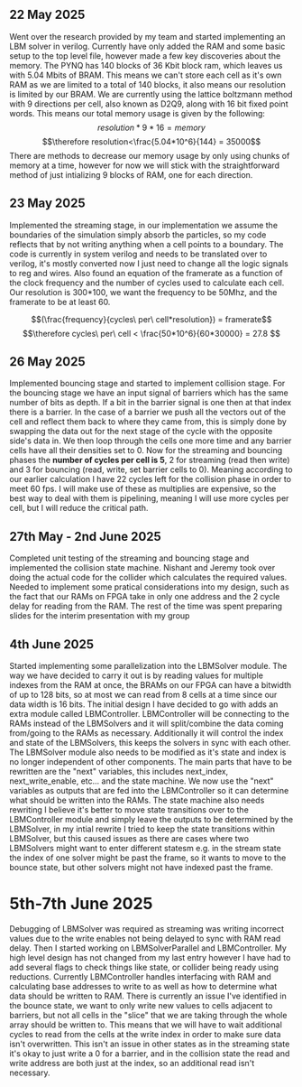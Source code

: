 ## 22 May 2025
Went over the research provided by my team and started implementing an LBM solver in verilog. Currently have only added the RAM and some basic setup to the top level file, however made a few key discoveries about the memory. The PYNQ has 140 blocks of 36 Kbit block ram, which leaves us with 5.04 Mbits of BRAM. This means we can't store each cell as it's own RAM as we are limited to a total of 140 blocks, it also means our resolution is limited by our BRAM. We are currently using the lattice boltzmann method with 9 directions per cell, also known as D2Q9, along with 16 bit fixed point words. This means our total memory usage is given by the following:
$$resolution*9*16 = memory$$
$$\therefore resolution<\frac{5.04*10^6}{144} = 35000$$
There are methods to decrease our memory usage by only using chunks of memory at a time, however for now we will stick with the straightforward method of just intializing 9 blocks of RAM, one for each direction.
## 23 May 2025
Implemented the streaming stage, in our implementation we assume the boundaries of the simulation simply absorb the particles, so my code reflects that by not writing anything when a cell points to a boundary. The code is currently in system verilog and needs to be translated over to verilog, it's mostly converted now I just need to change all the logic signals to reg and wires. Also found an equation of the framerate as a function of the clock frequency and the number of cycles used to calculate each cell. Our resolution is 300*100, we want the frequency to be 50Mhz, and the framerate to be at least 60.

$$(\frac{frequency}{cycles\ per\ cell*resolution}) = framerate$$
$$\therefore cycles\ per\ cell < \frac{50*10^6}{60*30000} = 27.8 $$

## 26 May 2025
Implemented bouncing stage and started to implement collision stage. For the bouncing stage we have an input signal of barriers which has the same number of bits as depth. If a bit in the barrier signal is one then at that index there is a barrier. In the case of a barrier we push all the vectors out of the cell and reflect them back to where they came from, this is simply done by swapping the data out for the next stage of the cycle with the opposite side's data in. We then loop through the cells one more time and any barrier cells have all their densities set to 0. Now for the streaming and bouncing phases the **number of cycles per cell is 5**, 2 for streaming (read then write) and 3 for bouncing (read, write, set barrier cells to 0). Meaning according to our earlier calculation I have 22 cycles left for the collision phase in order to meet 60 fps. I will make use of these as multiplies are expensive, so the best way to deal with them is pipelining, meaning I will use more cycles per cell, but I will reduce the critical path.

## 27th May - 2nd June 2025
Completed unit testing of the streaming and bouncing stage and implemented the collision state machine. Nishant and Jeremy took over doing the actual code for the collider which calculates the required values. Needed to implement some pratical considerations into my design, such as the fact that our RAMs on FPGA take in only one address and the 2 cycle delay for reading from the RAM. The rest of the time was spent preparing slides for the interim presentation with my group

## 4th June 2025
Started implementing some parallelization into the LBMSolver module. The way we have decided to carry it out is by reading values for multiple indexes from the RAM at once, the BRAMs on our FPGA can have a bitwidth of up to 128 bits, so at most we can read from 8 cells at a time since our data width is 16 bits. The initial design I have decided to go with adds an extra module called LBMController. LBMController will be connecting to the RAMs instead of the LBMSolvers and it will split/combine the data coming from/going to the RAMs as necessary. Additionally it will control the index and state of the LBMSolvers, this keeps the solvers in sync with each other. The LBMSolver module also needs to be modified as it's state and index is no longer independent of other components. The main parts that have to be rewritten are the "next" variables, this includes next_index, next_write_enable, etc... and the state machine. We now use the "next" variables as outputs that are fed into the LBMController so it can determine what should be written into the RAMs. The state machine also needs rewriting I believe it's better to move state transitions over to the LBMController module and simply leave the outputs to be determined by the LBMSolver, in my intial rewrite I tried to keep the state transitions within LBMSolver, but this caused issues as there are cases where two LBMSolvers might want to enter different statesm e.g. in the stream state the index of one solver might be past the frame, so it wants to move to the bounce state, but other solvers might not have indexed past the frame.

# 5th-7th June 2025
Debugging of LBMSolver was required as streaming was writing incorrect values due to the write enables not being delayed to sync with RAM read delay. Then I started working on LBMSolverParallel and LBMController. My high level design has not changed from my last entry however I have had to add several flags to check things like state, or collider being ready using reductions. Currently LBMController handles interfacing with RAM and calculating base addresses to write to as well as how to determine what data should be written to RAM. There is currently an issue I've identified in the bounce state, we want to only write new values to cells adjacent to barriers, but not all cells in the "slice" that we are taking through the whole array should be written to. This means that we will have to wait additional cycles to read from the cells at the write index in order to make sure data isn't overwritten. This isn't an issue in other states as in the streaming state it's okay to just write a 0 for a barrier, and in the collision state the read and write address are both just at the index, so an additional read isn't necessary.